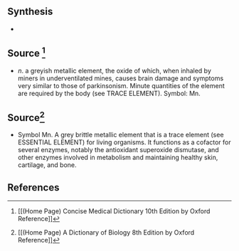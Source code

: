 ## Synthesis
- 
## Source [^1]
- $n$. a greyish metallic element, the oxide of which, when inhaled by miners in underventilated mines, causes brain damage and symptoms very similar to those of parkinsonism. Minute quantities of the element are required by the body (see TRACE ELEMENT). Symbol: Mn.
## Source[^2]
- Symbol Mn. A grey brittle metallic element that is a trace element (see ESSENTIAL ELEMENT) for living organisms. It functions as a cofactor for several enzymes, notably the antioxidant superoxide dismutase, and other enzymes involved in metabolism and maintaining healthy skin, cartilage, and bone.
## References

[^1]: [[(Home Page) Concise Medical Dictionary 10th Edition by Oxford Reference]]
[^2]: [[(Home Page) A Dictionary of Biology 8th Edition by Oxford Reference]]